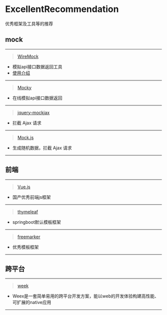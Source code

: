 # ExcellentRecommendation
优秀框架及工具等的推荐


## mock
---
> [WireMock](http://wiremock.org/)
* 模拟api接口数据返回工具
* [使用介绍](http://www.cnblogs.com/tanglang/p/4791198.html)

---
> [Mocky](http://www.mocky.io/)
* 在线模拟api接口数据返回

---
> [jquery-mockjax](https://github.com/jakerella/jquery-mockjax)
* 拦截 Ajax 请求

---
> [Mock.js](http://mockjs.com/)
* 生成随机数据，拦截 Ajax 请求

---

## 前端
---
> [Vue.js](https://cn.vuejs.org/)
* 国产优秀前端js框架

---
> [thymeleaf](http://www.thymeleaf.org/)
* springboot默认模板框架

---
> [freemarker](http://freemarker.org/)
* 优秀模板框架

---

## 跨平台
---
> [week](http://weex.apache.org/cn/)
* Weex是一套简单易用的跨平台开发方案，能以web的开发体验构建高性能、可扩展的native应用

---
